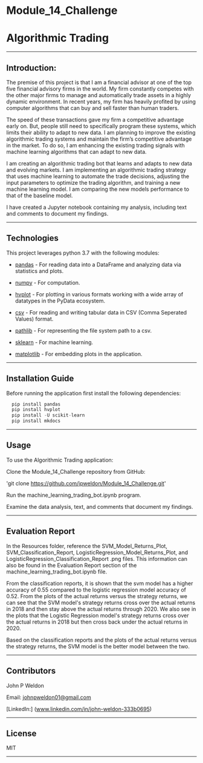 # Module_14_Challenge

# Algorithmic Trading

---

## Introduction:

The premise of this project is that I am a financial advisor at one of the top five financial advisory firms in the world. My firm constantly competes with the other major firms to manage and automatically trade assets in a highly dynamic environment. In recent years, my firm has heavily profited by using computer algorithms that can buy and sell faster than human traders.

The speed of these transactions gave my firm a competitive advantage early on. But, people still need to specifically program these systems, which limits their ability to adapt to new data. I am planning to improve the existing algorithmic trading systems and maintain the firm’s competitive advantage in the market. To do so, I am enhancing the existing trading signals with machine learning algorithms that can adapt to new data.

I am creating an algorithmic trading bot that learns and adapts to new data and evolving markets. I am implementing an algorithmic trading strategy that uses machine learning to automate the trade decisions, adjusting the input parameters to optimize the trading algorithm, and training a new machine learning model. I am comparing the new models performance to that of the baseline model.

I have created a Jupyter notebook containing my analysis, including text and comments to document my findings.

---

## Technologies

This project leverages python 3.7 with the following modules:

* [pandas](https://github.com/pandas-dev/pandas) - For reading data into a DataFrame and analyzing data via statistics and plots.

* [numpy](https://numpy.org) - For computation.

* [hvplot](https://hvplot.holoviz.org) - For plotting in various formats working with a wide array of datatypes in the PyData ecosystem.

* [csv](https://docs.python.org/3/library/csv.html) - For reading and writing tabular data in CSV (Comma Seperated Values) format.

* [pathlib](https://docs.python.org/3/library/pathlib.html) - For representing the file system path to a csv.

* [sklearn](https://scikit-learn.org/stable/user_guide.html#) - For machine learning.

* [matplotlib](https://matplotlib.org/stable/users/index.html) - For embedding plots in the application.

---

## Installation Guide

Before running the application first install the following dependencies:

```python
  pip install pandas
  pip install hvplot
  pip install -U scikit-learn
  pip install mkdocs
```

---

## Usage

To use the Algorithmic Trading application:

Clone the Module_14_Challenge repository from GitHub:

'git clone https://github.com/jpweldon/Module_14_Challenge.git'

Run the machine_learning_trading_bot.ipynb program.

Examine the data analysis, text, and comments that document my findings.

---

## Evaluation Report

In the Resources folder, reference the SVM_Model_Returns_Plot, SVM_Classification_Report, LogisticRegression_Model_Returns_Plot, and LogisticRegression_Classification_Report .png files. This information can also be found in the Evaluation Report section of the machine_learning_trading_bot.ipynb file.

From the classification reports, it is shown that the svm model has a higher accuracy of 0.55 compared to the logistic regression model accuracy of 0.52. From the plots of the actual returns versus the strategy returns, we can see that the SVM model's strategy returns cross over the actual returns in 2018 and then stay above the actual returns through 2020. We also see in the plots that the Logistic Regression model's strategy returns cross over the actual returns in 2018 but then cross back under the actual returns in 2020.

Based on the classification reports and the plots of the actual returns versus the strategy returns, the SVM model is the better model between the two. 

---

## Contributors

John P Weldon

Email: johnpweldon01@gmail.com

[LinkedIn:] (www.linkedin.com/in/john-weldon-333b0695)

---

## License

MIT

---